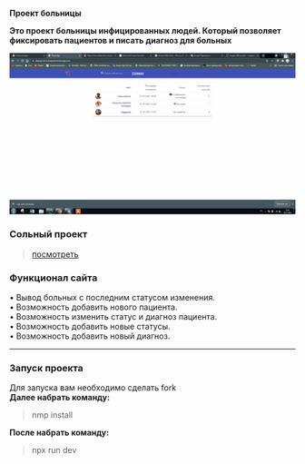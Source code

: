 **Проект больницы**

**Это проект больницы инфицированных людей. Который позволяет фиксировать пациентов и писать диагноз для больных**

![](https://github.com/adam-azhigov/BackendSolo/blob/main/%D0%93%D0%B8%D1%84%D0%BA%D0%B0%20%D1%81%D0%B0%D0%B9%D1%82%D0%B0.gif)    

###  Сольный проект ### 
 > [посмотреть](https://deploy-mern-hospital.herokuapp.com/)

### Функционал  сайта

  • Вывод больных с последним статусом изменения.  
  • Возможность  добавить нового пациента.  
  • Возможность изменить статус и диагноз пациента.  
  • Возможность добавить новые статусы.  
  • Возможность добавить новый диагноз.  

---

### Запуск проекта
Для запуска вам необходимо  сделать fork   
**Далее набрать команду:**        
  > nmp install       

**После набрать команду:**      

 > npx run dev 

